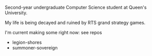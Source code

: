 Second-year undergraduate Computer Science student at Queen's University.

My life is being decayed and ruined by RTS grand strategy games.

I'm current making some right now: see repos
- legion-shores
- summoner-sovereign
